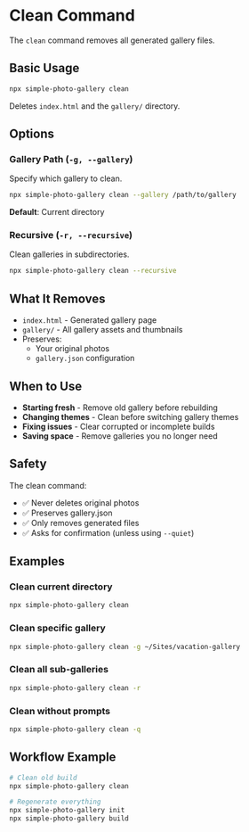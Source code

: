 # Clean Command

The `clean` command removes all generated gallery files.

## Basic Usage

```bash
npx simple-photo-gallery clean
```

Deletes `index.html` and the `gallery/` directory.

## Options

### Gallery Path (`-g, --gallery`)

Specify which gallery to clean.

```bash
npx simple-photo-gallery clean --gallery /path/to/gallery
```

**Default**: Current directory

### Recursive (`-r, --recursive`)

Clean galleries in subdirectories.

```bash
npx simple-photo-gallery clean --recursive
```

## What It Removes

- `index.html` - Generated gallery page
- `gallery/` - All gallery assets and thumbnails
- Preserves:
  - Your original photos
  - `gallery.json` configuration

## When to Use

- **Starting fresh** - Remove old gallery before rebuilding
- **Changing themes** - Clean before switching gallery themes
- **Fixing issues** - Clear corrupted or incomplete builds
- **Saving space** - Remove galleries you no longer need

## Safety

The clean command:
- ✅ Never deletes original photos
- ✅ Preserves gallery.json
- ✅ Only removes generated files
- ✅ Asks for confirmation (unless using `--quiet`)

## Examples

### Clean current directory
```bash
npx simple-photo-gallery clean
```

### Clean specific gallery
```bash
npx simple-photo-gallery clean -g ~/Sites/vacation-gallery
```

### Clean all sub-galleries
```bash
npx simple-photo-gallery clean -r
```

### Clean without prompts
```bash
npx simple-photo-gallery clean -q
```

## Workflow Example

```bash
# Clean old build
npx simple-photo-gallery clean

# Regenerate everything
npx simple-photo-gallery init
npx simple-photo-gallery build
```